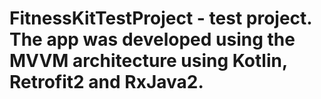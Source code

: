 # FitnessKitTestProject - test project. The app was developed using the MVVM architecture using Kotlin, Retrofit2 and RxJava2.
